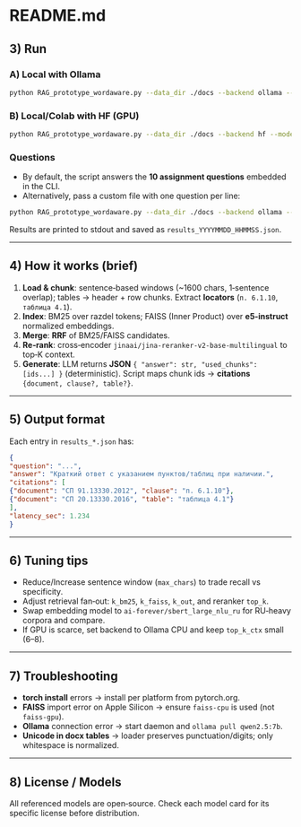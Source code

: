 # README.md
## 3) Run

### A) Local with Ollama
```bash
python RAG_prototype_wordaware.py --data_dir ./docs --backend ollama --model Qwen2.5:7b
```

### B) Local/Colab with HF (GPU)
```bash
python RAG_prototype_wordaware.py --data_dir ./docs --backend hf --model Qwen/Qwen2.5-7B-Instruct --device cuda
```

### Questions
- By default, the script answers the **10 assignment questions** embedded in the CLI.
- Alternatively, pass a custom file with one question per line:

```bash
python RAG_prototype_wordaware.py --data_dir ./docs --backend ollama --model Qwen2.5:7b --questions_file ./questions.txt
```

Results are printed to stdout and saved as `results_YYYYMMDD_HHMMSS.json`.

---

## 4) How it works (brief)
1. **Load & chunk**: sentence‑based windows (~1600 chars, 1‑sentence overlap); tables → header + row chunks. Extract **locators** (`п. 6.1.10`, `таблица 4.1`).
2. **Index**: BM25 over razdel tokens; FAISS (Inner Product) over **e5‑instruct** normalized embeddings.
3. **Merge**: **RRF** of BM25/FAISS candidates.
4. **Re‑rank**: cross‑encoder `jinaai/jina-reranker-v2-base-multilingual` to top‑K context.
5. **Generate**: LLM returns **JSON** `{ "answer": str, "used_chunks": [ids...] }` (deterministic). Script maps chunk ids → **citations** `{document, clause?, table?}`.

---

## 5) Output format
Each entry in `results_*.json` has:
```json
{
"question": "...",
"answer": "Краткий ответ с указанием пунктов/таблиц при наличии.",
"citations": [
{"document": "СП 91.13330.2012", "clause": "п. 6.1.10"},
{"document": "СП 20.13330.2016", "table": "таблица 4.1"}
],
"latency_sec": 1.234
}
```

---

## 6) Tuning tips
- Reduce/Increase sentence window (`max_chars`) to trade recall vs specificity.
- Adjust retrieval fan‑out: `k_bm25`, `k_faiss`, `k_out`, and reranker `top_k`.
- Swap embedding model to `ai-forever/sbert_large_nlu_ru` for RU‑heavy corpora and compare.
- If GPU is scarce, set backend to Ollama CPU and keep `top_k_ctx` small (6–8).

---

## 7) Troubleshooting
- **torch install** errors → install per platform from pytorch.org.
- **FAISS** import error on Apple Silicon → ensure `faiss-cpu` is used (not `faiss-gpu`).
- **Ollama** connection error → start daemon and `ollama pull qwen2.5:7b`.
- **Unicode in docx tables** → loader preserves punctuation/digits; only whitespace is normalized.

---

## 8) License / Models
All referenced models are open‑source. Check each model card for its specific license before distribution.

